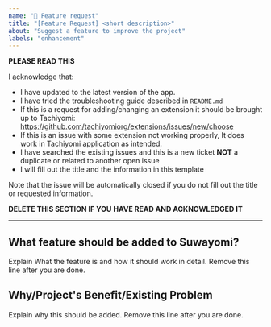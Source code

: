 ```yaml
---
name: "🌟 Feature request"
title: "[Feature Request] <short description>"
about: "Suggest a feature to improve the project"
labels: "enhancement"
---
```


**PLEASE READ THIS**

I acknowledge that:

- I have updated to the latest version of the app.
- I have tried the troubleshooting guide described in `README.md`
- If this is a request for adding/changing an extension it should be brought up to Tachiyomi: https://github.com/tachiyomiorg/extensions/issues/new/choose
- If this is an issue with some extension not working properly, It does work in Tachiyomi application as intended.
- I have searched the existing issues and this is a new ticket **NOT** a duplicate or related to another open issue
- I will fill out the title and the information in this template

Note that the issue will be automatically closed if you do not fill out the title or requested information.

**DELETE THIS SECTION IF YOU HAVE READ AND ACKNOWLEDGED IT**

---

## What feature should be added to Suwayomi?
Explain What the feature is and how it should work in detail. Remove this line after you are done.

##  Why/Project's Benefit/Existing Problem
Explain why this should be added. Remove this line after you are done.